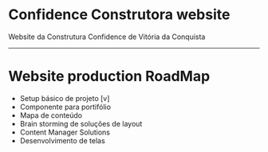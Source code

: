 # Confidence Construtora website

Website da Construtura Confidence de Vitória da Conquista

---

# Website production RoadMap

 - Setup básico de projeto  [v]
 - Componente para portifólio
 - Mapa de conteúdo
 - Brain storming de soluções de layout
 - Content Manager Solutions
 - Desenvolvimento de telas

